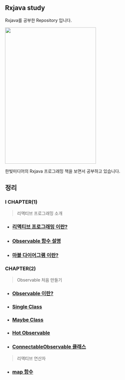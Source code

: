 ## Rxjava study


Rxjava를 공부한 Repository 입니다.

<img src="Images/Rxjava_book.jpg" width = "300" height = "450"  />

한빛미디어의 Rxjava 프로그래밍 책을 보면서 공부하고 있습니다.


## 정리

### Ⅰ CHAPTER(1)
> 리액티브 프로그래밍 소개

 - ### [리액티브 프로그래밍 이란?](https://github.com/ckrudals/TIL/blob/main/Android/Rxjava/Chap01/ReactiveProgramming.md)
- ### [Observable 함수 설명](https://github.com/ckrudals/TIL/blob/main/Android/Rxjava/Chap01/Chap01Function.md)
- ### [마블 다이어그램 이란?](https://github.com/ckrudals/TIL/blob/main/Android/Rxjava/Chap01/marblediagrams.md)
### CHAPTER(2)
>Observable 처음 만들기
- ### [Observable 이란?](https://github.com/ckrudals/TIL/blob/main/Android/Rxjava/Chap02/Observable.md)
- ### [Single Class](Chap02/Single.md)
- ### [Maybe Class](Chap02/Maybe.md)
- ### [Hot Observable](Chap02/Hot%20Observable.md)
- ### [ConnectableObservable 클래스](Chap02/ConnectableObservable.md)

> 리액티브 연산자
- ### [map 함수](Chap03/map.md)
